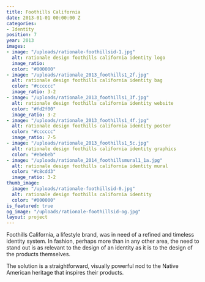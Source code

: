 ```yaml
---
title: Foothills California
date: 2013-01-01 00:00:00 Z
categories:
- Identity
position: 7
year: 2013
images:
- image: "/uploads/rationale-foothillsid-1.jpg"
  alt: rationale design foothills california identity logo
  image_ratio: 
  color: "#000000"
- image: "/uploads/rationale_2013_foothills1_2f.jpg"
  alt: rationale design foothills california identity bag
  color: "#cccccc"
  image_ratio: 3-2
- image: "/uploads/rationale_2013_foothills1_3f.jpg"
  alt: rationale design foothills california identity website
  color: "#fd2f00"
  image_ratio: 3-2
- image: "/uploads/rationale_2013_foothills1_4f.jpg"
  alt: rationale design foothills california identity poster
  color: "#cccccc"
  image_ratio: 7-5
- image: "/uploads/rationale_2013_foothills1_5c.jpg"
  alt: rationale design foothills california identity graphics
  color: "#ebebeb"
- image: "/uploads/rationale_2014_foothillsmural1_1a.jpg"
  alt: rationale design foothills california identity mural
  color: "#c8cdd3"
  image_ratio: 3-2
thumb_image:
  image: "/uploads/rationale-foothillsid-0.jpg"
  alt: rationale design foothills california identity
  color: "#000000"
is_featured: true
og_image: "/uploads/rationale-foothillsid-og.jpg"
layout: project
---
```


Foothills California, a lifestyle brand, was in need of a refined and timeless identity system. In fashion, perhaps more than in any other area, the need to stand out is as relevant to the design of an identity as it is to the design of the products themselves.

The solution is a straightforward, visually powerful nod to the Native American heritage that inspires their products.